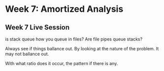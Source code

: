 # Week 7: Amortized Analysis

## Week 7 Live Session
is stack queue how you queue in files? Are file pipes queue stacks?


Always see if things ballance out. By looking at the nature of the problem. It may not ballance out.

With what ratio does it occur, the pattern if there is any.

